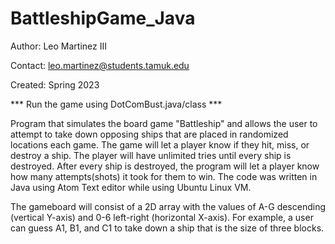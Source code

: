 # BattleshipGame_Java

Author: Leo Martinez III

Contact: [leo.martinez@students.tamuk.edu](mailto:leo.martinez@students.tamuk.edu)

Created: Spring 2023

*** Run the game using DotComBust.java/class ***

Program that simulates the board game "Battleship" and allows the user to attempt to take down opposing ships that are placed in randomized locations each game.
The game will let a player know if they hit, miss, or destroy a ship. The player will have unlimited tries until every ship is destroyed. After every ship is destroyed, the program will let a player know how many attempts(shots) it took for them to win.
The code was written in Java using Atom Text editor while using Ubuntu Linux VM.

The gameboard will consist of a 2D array with the values of A-G descending (vertical Y-axis) and 0-6 left-right (horizontal X-axis).
For example, a user can guess A1, B1, and C1 to take down a ship that is the size of three blocks.
